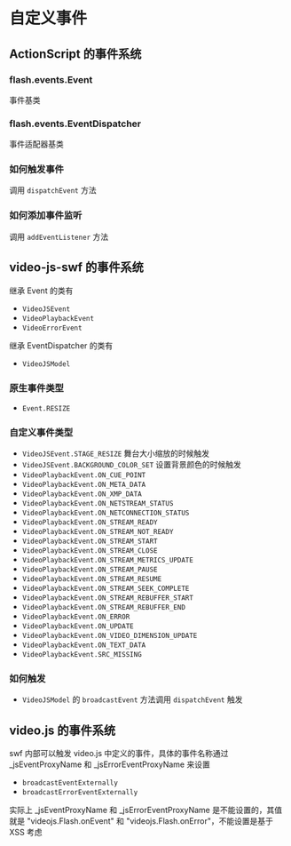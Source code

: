 # 自定义事件

## ActionScript 的事件系统

### flash.events.Event

事件基类

### flash.events.EventDispatcher

事件适配器基类

### 如何触发事件

调用 `dispatchEvent` 方法

### 如何添加事件监听

调用 `addEventListener` 方法

## video-js-swf 的事件系统

继承 Event 的类有

+ `VideoJSEvent`
+ `VideoPlaybackEvent`
+ `VideoErrorEvent`

继承 EventDispatcher 的类有

+ `VideoJSModel`

### 原生事件类型

+ `Event.RESIZE`

### 自定义事件类型

+ `VideoJSEvent.STAGE_RESIZE` 舞台大小缩放的时候触发
+ `VideoJSEvent.BACKGROUND_COLOR_SET` 设置背景颜色的时候触发
+ `VideoPlaybackEvent.ON_CUE_POINT`
+ `VideoPlaybackEvent.ON_META_DATA`
+ `VideoPlaybackEvent.ON_XMP_DATA`
+ `VideoPlaybackEvent.ON_NETSTREAM_STATUS`
+ `VideoPlaybackEvent.ON_NETCONNECTION_STATUS`
+ `VideoPlaybackEvent.ON_STREAM_READY`
+ `VideoPlaybackEvent.ON_STREAM_NOT_READY`
+ `VideoPlaybackEvent.ON_STREAM_START`
+ `VideoPlaybackEvent.ON_STREAM_CLOSE`
+ `VideoPlaybackEvent.ON_STREAM_METRICS_UPDATE`
+ `VideoPlaybackEvent.ON_STREAM_PAUSE`
+ `VideoPlaybackEvent.ON_STREAM_RESUME`
+ `VideoPlaybackEvent.ON_STREAM_SEEK_COMPLETE`
+ `VideoPlaybackEvent.ON_STREAM_REBUFFER_START`
+ `VideoPlaybackEvent.ON_STREAM_REBUFFER_END`
+ `VideoPlaybackEvent.ON_ERROR`
+ `VideoPlaybackEvent.ON_UPDATE`
+ `VideoPlaybackEvent.ON_VIDEO_DIMENSION_UPDATE`
+ `VideoPlaybackEvent.ON_TEXT_DATA`
+ `VideoPlaybackEvent.SRC_MISSING`

### 如何触发

+ `VideoJSModel` 的 `broadcastEvent` 方法调用 `dispatchEvent` 触发

## video.js 的事件系统

swf 内部可以触发 video.js 中定义的事件，具体的事件名称通过 _jsEventProxyName 和 _jsErrorEventProxyName 来设置

+ `broadcastEventExternally`
+ `broadcastErrorEventExternally`

实际上 _jsEventProxyName 和 _jsErrorEventProxyName 是不能设置的，其值就是 "videojs.Flash.onEvent" 和 "videojs.Flash.onError"，不能设置是基于 XSS 考虑

